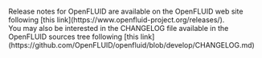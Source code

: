 <br/>
Release notes for OpenFLUID are available on the OpenFLUID web site following [this link](https://www.openfluid-project.org/releases/).  
<br/>
You may also be interested in the CHANGELOG file available in the OpenFLUID sources tree following [this link](https://github.com/OpenFLUID/openfluid/blob/develop/CHANGELOG.md)
<br/>
